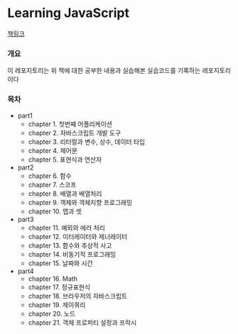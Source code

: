 # Learning JavaScript
[책링크](https://books.google.co.kr/books/about/%EB%9F%AC%EB%8B%9D_%EC%9E%90%EB%B0%94%EC%8A%A4%ED%81%AC%EB%A6%BD%ED%8A%B8.html?id=iAQrDwAAQBAJ&source=kp_book_description&redir_esc=y)
### 개요
이 레포지토리는 위 책에 대한 공부한 내용과 실습해본 실습코드를 기록하는 레포지토리이다



### 목차
- part1
    - chapter 1. 첫번째 어플리케이션 
    - chapter 2. 자바스크립트 개발 도구
    - chapter 3. 리터럴과 변수, 상수, 데이터 타입
    - chapter 4. 제어문
    - chapter 5. 표현식과 연산자
- part2
    - chapter 6. 함수
    - chapter 7. 스코프
    - chapter 8. 배열과 배열처리
    - chapter 9. 객체와 객체지향 프로그래밍
    - chapter 10. 맵과 셋
- part3
    - chapter 11. 예외와 에러 처리
    - chapter 12. 이터레이터와 제너레이터
    - chapter 13. 함수와 추상적 사고
    - chapter 14. 비동기적 프로그래밍
    - chapter 15. 날짜와 시간
- part4
    - chapter 16. Math
    - chapter 17. 정규표현식
    - chapter 18. 브라우저의 자바스크립트
    - chapter 19. 제이쿼리
    - chapter 20. 노드
    - chapter 21. 객체 프로퍼티 설정과 프락시
